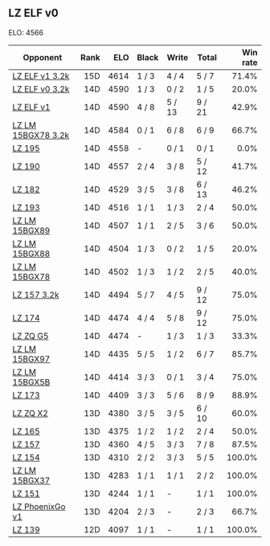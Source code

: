 ## LZ ELF v0 ##

ELO: 4566

Opponent | Rank | ELO | Black | Write | Total | Win rate
---------|-----:|----:|-------|-------|-------|-------:
[LZ ELF v1 3.2k](LZ%20ELF%20v1%203.2k.md) | 15D | 4614 | 1 / 3 | 4 / 4 | 5 / 7 | 71.4%
[LZ ELF v0 3.2k](LZ%20ELF%20v0%203.2k.md) | 14D | 4590 | 1 / 3 | 0 / 2 | 1 / 5 | 20.0%
[LZ ELF v1](LZ%20ELF%20v1.md) | 14D | 4590 | 4 / 8 | 5 / 13 | 9 / 21 | 42.9%
[LZ LM 15BGX78 3.2k](LZ%20LM%2015BGX78%203.2k.md) | 14D | 4584 | 0 / 1 | 6 / 8 | 6 / 9 | 66.7%
[LZ 195](LZ%20195.md) | 14D | 4558 | - | 0 / 1 | 0 / 1 | 0.0%
[LZ 190](LZ%20190.md) | 14D | 4557 | 2 / 4 | 3 / 8 | 5 / 12 | 41.7%
[LZ 182](LZ%20182.md) | 14D | 4529 | 3 / 5 | 3 / 8 | 6 / 13 | 46.2%
[LZ 193](LZ%20193.md) | 14D | 4516 | 1 / 1 | 1 / 3 | 2 / 4 | 50.0%
[LZ LM 15BGX89](LZ%20LM%2015BGX89.md) | 14D | 4507 | 1 / 1 | 2 / 5 | 3 / 6 | 50.0%
[LZ LM 15BGX88](LZ%20LM%2015BGX88.md) | 14D | 4504 | 1 / 3 | 0 / 2 | 1 / 5 | 20.0%
[LZ LM 15BGX78](LZ%20LM%2015BGX78.md) | 14D | 4502 | 1 / 3 | 1 / 2 | 2 / 5 | 40.0%
[LZ 157 3.2k](LZ%20157%203.2k.md) | 14D | 4494 | 5 / 7 | 4 / 5 | 9 / 12 | 75.0%
[LZ 174](LZ%20174.md) | 14D | 4474 | 4 / 4 | 5 / 8 | 9 / 12 | 75.0%
[LZ ZQ G5](LZ%20ZQ%20G5.md) | 14D | 4474 | - | 1 / 3 | 1 / 3 | 33.3%
[LZ LM 15BGX97](LZ%20LM%2015BGX97.md) | 14D | 4435 | 5 / 5 | 1 / 2 | 6 / 7 | 85.7%
[LZ LM 15BGX5B](LZ%20LM%2015BGX5B.md) | 14D | 4414 | 3 / 3 | 0 / 1 | 3 / 4 | 75.0%
[LZ 173](LZ%20173.md) | 14D | 4409 | 3 / 3 | 5 / 6 | 8 / 9 | 88.9%
[LZ ZQ X2](LZ%20ZQ%20X2.md) | 13D | 4380 | 3 / 5 | 3 / 5 | 6 / 10 | 60.0%
[LZ 165](LZ%20165.md) | 13D | 4375 | 1 / 2 | 1 / 2 | 2 / 4 | 50.0%
[LZ 157](LZ%20157.md) | 13D | 4360 | 4 / 5 | 3 / 3 | 7 / 8 | 87.5%
[LZ 154](LZ%20154.md) | 13D | 4310 | 2 / 2 | 3 / 3 | 5 / 5 | 100.0%
[LZ LM 15BGX37](LZ%20LM%2015BGX37.md) | 13D | 4283 | 1 / 1 | 1 / 1 | 2 / 2 | 100.0%
[LZ 151](LZ%20151.md) | 13D | 4244 | 1 / 1 | - | 1 / 1 | 100.0%
[LZ PhoenixGo v1](LZ%20PhoenixGo%20v1.md) | 13D | 4204 | 2 / 3 | - | 2 / 3 | 66.7%
[LZ 139](LZ%20139.md) | 12D | 4097 | 1 / 1 | - | 1 / 1 | 100.0%
